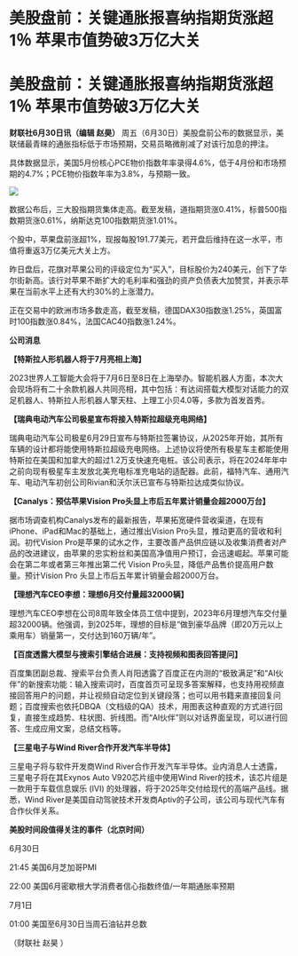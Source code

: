# 美股盘前：关键通胀报喜纳指期货涨超1％ 苹果市值势破3万亿大关

# 美股盘前：关键通胀报喜纳指期货涨超1％ 苹果市值势破3万亿大关

**财联社6月30日讯（编辑 赵昊）** 周五（6月30日）美股盘前公布的数据显示，美联储最青睐的通胀指标低于市场预期，交易员略微削减了对该行加息的押注。

具体数据显示，美国5月份核心PCE物价指数年率录得4.6%，低于4月份和市场预期的4.7%；PCE物价指数年率为3.8%，与预期一致。

![](https://inews.gtimg.com/om_bt/O0HM5XLV7WH5bNqqExrypnpZkRtj4hjhVTtffW2DqdkWgAA/1000)

数据公布后，三大股指期货集体走高。截至发稿，道指期货涨0.41%，标普500指数期货涨0.61%，纳斯达克100指数期货涨1.01%。

个股中，苹果盘前涨超1%，现报每股191.77美元，若开盘后维持在这一水平，市值将重返3万亿美元大关上方。

昨日盘后，花旗对苹果公司的评级定位为“买入”，目标股价为240美元，创下了华尔街新高。该行对苹果不断扩大的毛利率和强劲的资产负债表大加赞赏，并表示苹果在当前水平上还有大约30%的上涨潜力。

正在交易中的欧洲市场多数走高，截至发稿，德国DAX30指数涨1.25%，英国富时100指数涨0.84%，法国CAC40指数涨1.24%。

**公司消息**

**【特斯拉人形机器人将于7月亮相上海】**

2023世界人工智能大会将于7月6日至8日在上海举办。智能机器人方面，本次大会现场将有二十余款机器人共同亮相，其中包括：有达闼搭载大模型对话能力的双足机器人、特斯拉人形机器人擎天柱、上理工小贝4.0等，多款为首发首秀。

**【瑞典电动汽车公司极星宣布将接入特斯拉超级充电网络】**

瑞典电动汽车公司极星6月29日宣布与特斯拉签署协议，从2025年开始，其所有车辆的设计都将能使用特斯拉超级充电网络。上述协议将使所有极星车主都能使用特斯拉在美国和加拿大的超过1.2万支快速充电桩。该公司表示，将在2024年年中之前向现有极星车主发放北美充电标准充电站的适配器。此前，福特汽车、通用汽车、电动汽车初创公司Rivian和沃尔沃已宣布与特斯拉达成类似协议。

**【Canalys：预估苹果Vision Pro头显上市后五年累计销量会超2000万台】**

据市场调查机构Canalys发布的最新报告，苹果拓宽硬件营收渠道，在现有iPhone、iPad和Mac的基础上，通过推出Vision
Pro头显，推动更高的营收和利润。初代Vision
Pro是苹果的试水之作，主要改善产品供应链以及收集消费者对产品的改进建议，由苹果的忠实粉丝和美国高净值用户预订，会迅速崛起。苹果可能会在第二年或者第三年推出第二代
Vision Pro头显，降低产品售价提高用户数量。预计Vision Pro 头显上市后五年累计销量会超2000万台。

**【理想汽车CEO李想：理想6月交付量超32000辆】**

理想汽车CEO李想在公司8周年致全体员工信中提到，2023年6月理想汽车交付量超32000辆。他强调，到2025年，理想的目标是“做到豪华品牌（即20万元以上乘用车）销量第一，交付达到160万辆/年”。

**【百度透露大模型与搜索引擎结合进展：支持视频和图表回答提问】**

百度集团副总裁、搜索平台负责人肖阳透露了百度正在内测的“极致满足”和“AI伙伴”的新搜索功能：输入搜索词时，百度首页可呈现多答案解释，也支持用视频直接回答用户的问题，并让视频自动定位到关键段落；也可以用书籍来直接回复问题；百度搜索也依托DBQA（文档级的QA）技术，用图表这种直观的方式进行回复，直接生成趋势、柱状图、折线图。而“AI伙伴”则以对话界面呈现，可以进行回答、生成应用文案，总结文档等。

**【三星电子与Wind River合作开发汽车半导体】**

三星电子将与软件开发商Wind River合作开发汽车半导体。业内消息人士透露，三星电子将在其Exynos Auto V920芯片组中使用Wind
River的技术，该芯片组是一款用于车载信息娱乐 (IVI) 的处理器，将于2025年交付给现代的高端产品线。据悉，Wind
River是美国自动驾驶技术开发商Aptiv的子公司，该公司与现代汽车有合作伙伴关系。

**美股时间段值得关注的事件（北京时间）**

6月30日

21:45 美国6月芝加哥PMI

22:00 美国6月密歇根大学消费者信心指数终值/一年期通胀率预期

7月1日

01:00 美国至6月30日当周石油钻井总数

（财联社 赵昊 ）

